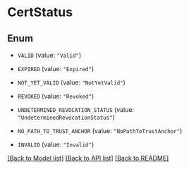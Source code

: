 # CertStatus

## Enum


* `VALID` (value: `"Valid"`)

* `EXPIRED` (value: `"Expired"`)

* `NOT_YET_VALID` (value: `"NotYetValid"`)

* `REVOKED` (value: `"Revoked"`)

* `UNDETERMINED_REVOCATION_STATUS` (value: `"UndeterminedRevocationStatus"`)

* `NO_PATH_TO_TRUST_ANCHOR` (value: `"NoPathToTrustAnchor"`)

* `INVALID` (value: `"Invalid"`)


[[Back to Model list]](../README.md#documentation-for-models) [[Back to API list]](../README.md#documentation-for-api-endpoints) [[Back to README]](../README.md)


